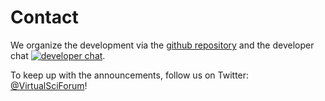 # Contact

We organize the development via the [github repository](https://github.com/virtualscienceforum/virtualscienceforum) and the developer chat [![developer chat](https://badges.gitter.im/virtualscienceforum/virtualscienceforum.png)](https://gitter.im/virtualscienceforum/virtualscienceforum).

To keep up with the announcements, follow us on Twitter: [@VirtualSciForum](https://twitter.com/VirtualSciForum)!
